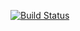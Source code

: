[![Build Status](https://travis-ci.com/aj-michael/java-project-euler.svg?token=3a5QemZRtW3zwvzqZFRk&branch=master)](https://travis-ci.com/aj-michael/java-project-euler)
